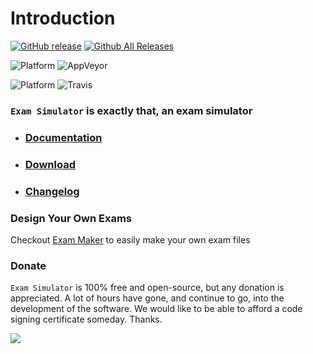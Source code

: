 # Introduction

[![GitHub release](https://img.shields.io/github/release/benjaminadk/electron-exam.svg?style=flat-square)](https://github.com/benjaminadk/electron-exam/releases) [![Github All Releases](https://img.shields.io/github/downloads/benjaminadk/electron-exam/total.svg?style=flat-square)](https://github.com/benjaminadk/electron-exam/releases)

![Platform](https://img.shields.io/badge/platform-windows-lightgrey.svg?style=flat-square) ![AppVeyor](https://img.shields.io/appveyor/ci/benjaminadk/electron-exam.svg?style=flat-square)

![Platform](https://img.shields.io/badge/platform-osx-lightgrey.svg?style=flat-square) ![Travis](https://img.shields.io/travis/benjaminadk/electron-exam.svg?style=flat-square)

### `Exam Simulator` is exactly that, an exam simulator

- ### [Documentation](https://exam-simulator.gitbook.io)

- ### [Download](https://github.com/benjaminadk/electron-exam/releases)

- ### [Changelog](https://github.com/benjaminadk/electron-exam/blob/master/CHANGELOG.md)

### Design Your Own Exams

Checkout [Exam Maker](https://exam-maker.herokuapp.com/) to easily make your own exam files

### Donate

`Exam Simulator` is 100% free and open-source, but any donation is appreciated. A lot of hours have gone, and continue to go, into the development of the software. We would like to be able to afford a code signing certificate someday. Thanks.

[![](https://www.paypalobjects.com/en_US/i/btn/btn_donateCC_LG.gif)](https://www.paypal.com/cgi-bin/webscr?cmd=_s-xclick&hosted_button_id=H5FBFKUNGF9S2)
